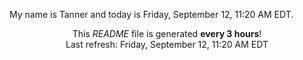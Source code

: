 My name is Tanner and today is Friday, September 12, 11:20 AM EDT.

<p align="center">This <i>README</i> file is generated <b>every 3 hours</b>!</br>Last refresh: Friday, September 12, 11:20 AM EDT<br /></p>
